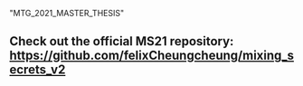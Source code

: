 "MTG_2021_MASTER_THESIS" 

## Check out the official MS21 repository: https://github.com/felixCheungcheung/mixing_secrets_v2
